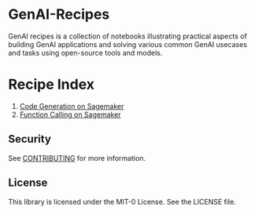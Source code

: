 # GenAI-Recipes

GenAI recipes is a collection of notebooks illustrating practical aspects of building GenAI applications and solving various common GenAI usecases and tasks using open-source tools and models.

# Recipe Index


1. [Code Generation on Sagemaker](./code-generation/code-generation.ipynb)
2. [Function Calling on Sagemaker](./function-calling/deploy-llama3-functioncalling.ipynb)


## Security

See [CONTRIBUTING](CONTRIBUTING.md#security-issue-notifications) for more information.

## License

This library is licensed under the MIT-0 License. See the LICENSE file.

